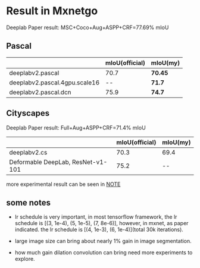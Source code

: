# Result in Mxnetgo

Deeplab Paper result: MSC+Coco+Aug+ASPP+CRF=77.69% mIoU

## Pascal 
|                                   | mIoU(official) |  mIoU(my)|
|-----------------------------------|------|------|
|deeplabv2.pascal| 70.7 |**70.45**|
|deeplabv2.pascal.4gpu.scale16|--|**71.7**|
|deeplabv2.pascal.dcn| 75.9 |  **74.7**|



## Cityscapes

Deeplab Paper result: Full+Aug+ASPP+CRF=71.4% mIoU

|                                   | mIoU(official) | mIoU(my)  |
|-----------------------------------|------|-------|
|deeplabv2.cs|70.3|69.4|
| Deformable DeepLab, ResNet-v1-101 | 75.2 |-- |


more experimental result can be seen in [NOTE](tmp/NOTE.md)


## some notes

* lr schedule is very important, in most tensorflow framework, the lr schedule is [(3, 1e-4), (5, 1e-5), (7, 8e-6)], however, in mxnet, as paper indicated. the lr schedule is [(4, 1e-3), (6, 1e-4)](total 30k iterations).

* large image size can bring about  nearly 1% gain in image segmentation.

* how much gain dilation convolution  can bring need more experiments to explore.
